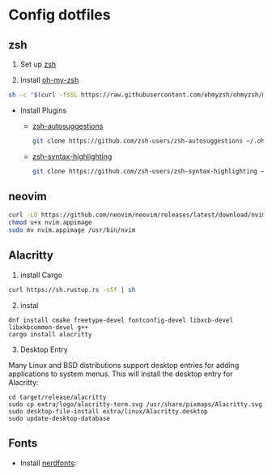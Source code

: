 # Config dotfiles

## zsh

1. Set up [zsh]

2. Install [oh-my-zsh]

```zsh
sh -c "$(curl -fsSL https://raw.githubusercontent.com/ohmyzsh/ohmyzsh/master/tools/install.sh)"
```

- Install Plugins

  - [zsh-autosuggestions]

    ```zsh
    git clone https://github.com/zsh-users/zsh-autosuggestions ~/.oh-my-zsh/custom/plugins/zsh-autosuggestions
    ```

  - [zsh-syntax-highlighting]

    ```zsh
    git clone https://github.com/zsh-users/zsh-syntax-highlighting ~/.oh-my-zsh/custom/plugins/zsh-syntax-highlighting
    ```
## neovim
```zsh
curl -LO https://github.com/neovim/neovim/releases/latest/download/nvim.appimage
chmod u+x nvim.appimage
sudo mv nvim.appimage /usr/bin/nvim
```
## Alacritty
1. install Cargo
```zsh
curl https://sh.rustup.rs -sSf | sh
```
2. instal
```
dnf install cmake freetype-devel fontconfig-devel libxcb-devel libxkbcommon-devel g++
cargo install alacritty
```
3. Desktop Entry

Many Linux and BSD distributions support desktop entries for adding applications to system menus. This will install the desktop entry for Alacritty:
```
cd target/release/alacritty 
sudo cp extra/logo/alacritty-term.svg /usr/share/pixmaps/Alacritty.svg
sudo desktop-file-install extra/linux/Alacritty.desktop
sudo update-desktop-database
```

## Fonts
- Install [nerdfonts]:


[zsh]: https://github.com/ohmyzsh/ohmyzsh/wiki/Installing-ZSH
[oh-my-zsh]: https://github.com/ohmyzsh/ohmyzsh
[zsh-autosuggestions]: https://github.com/zsh-users/zsh-autosuggestions
[zsh-syntax-highlighting]: https://github.com/zsh-users/zsh-syntax-highlighting
[plug]: https://github.com/junegunn/vim-plug
[vim]: https://www.vim.org/
[nerdfonts]: https://www.nerdfonts.com/font-downloads
[markdown]: https://github.com/suan/vim-instant-markdown
[nerdtree]: https://github.com/preservim/nerdtree
